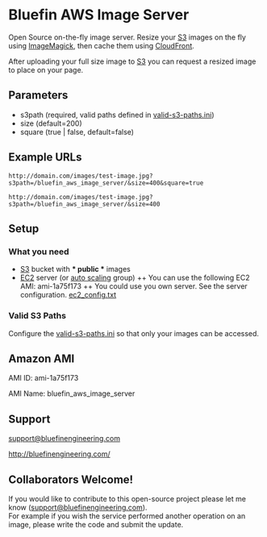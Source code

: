 Bluefin AWS Image Server
=============

Open Source on-the-fly image server.  Resize your [S3](http://aws.amazon.com/s3/) images on the fly using [ImageMagick](http://www.imagemagick.org/script/index.php), then cache them using [CloudFront](http://aws.amazon.com/cloudfront/).

After uploading your full size image to [S3](http://aws.amazon.com/s3/) you can request a resized image to place on your page.


Parameters
-------

<ul>
<li>s3path (required, valid paths defined in <a href="bluefin_aws_image_server/blob/master/www/valid-s3-paths.ini">valid-s3-paths.ini</a>)</li>
<li>size (default=200)</li>
<li>square (true | false, default=false)</li>
</ul>

Example URLs
-------

    http://domain.com/images/test-image.jpg?s3path=/bluefin_aws_image_server/&size=400&square=true

    http://domain.com/images/test-image.jpg?s3path=/bluefin_aws_image_server/&size=400
    
Setup
-------

### What you need
+ [S3](http://aws.amazon.com/s3/) bucket with <strong>* public *</strong> images
+ [EC2](http://aws.amazon.com/ec2/) server (or [auto scaling](http://aws.amazon.com/autoscaling/) group)
++ You can use the following EC2 AMI: ami-1a75f173
++ You could use you own server.  See the server configuration. <a href="bluefin_aws_image_server/blob/master/config/ec2_config.txt">ec2_config.txt</a>



### Valid S3 Paths

Configure the <a href="bluefin_aws_image_server/blob/master/www/valid-s3-paths.ini">valid-s3-paths.ini</a> so that only your images can be accessed.   

Amazon AMI
-------

AMI ID: ami-1a75f173

AMI Name: bluefin_aws_image_server
    
Support
-------

support@bluefinengineering.com

http://bluefinengineering.com/
    
Collaborators Welcome!
-------

If you would like to contribute to this open-source project please let me know (support@bluefinengineering.com).  
For example if you wish the service performed another operation on an image, please write the code and submit the update.
